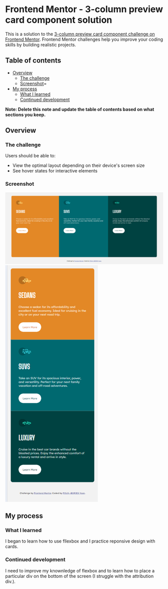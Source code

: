 # Frontend Mentor - 3-column preview card component solution

This is a solution to the [3-column preview card component challenge on Frontend Mentor](https://www.frontendmentor.io/challenges/3column-preview-card-component-pH92eAR2-). Frontend Mentor challenges help you improve your coding skills by building realistic projects. 

## Table of contents

- [Overview](#overview)
  - [The challenge](#the-challenge)
  - [Screenshot](#screenshot)=
- [My process](#my-process)
  - [What I learned](#what-i-learned)
  - [Continued development](#continued-development)

**Note: Delete this note and update the table of contents based on what sections you keep.**

## Overview

### The challenge

Users should be able to:

- View the optimal layout depending on their device's screen size
- See hover states for interactive elements

### Screenshot

![](./results/desktop_screenshot.png)
![](./results/mobile_screenshot.png)

## My process

### What I learned

I began to learn how to use fllexbox and I practice reponsive design with cards.

### Continued development

I need to improve my knownledge of flexbox and to learn how to place a particular div on the bottom of the screen (I struggle with the attribution div.).